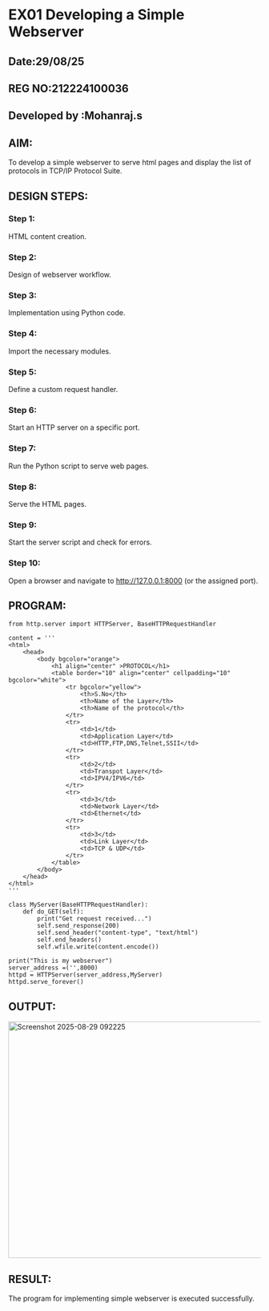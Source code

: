 # EX01 Developing a Simple Webserver
## Date:29/08/25
## REG NO:212224100036
## Developed by :Mohanraj.s

## AIM:
To develop a simple webserver to serve html pages and display the list of protocols in TCP/IP Protocol Suite.

## DESIGN STEPS:
### Step 1: 
HTML content creation.

### Step 2:
Design of webserver workflow.

### Step 3:
Implementation using Python code.

### Step 4:
Import the necessary modules.

### Step 5:
Define a custom request handler.

### Step 6:
Start an HTTP server on a specific port.

### Step 7:
Run the Python script to serve web pages.

### Step 8:
Serve the HTML pages.

### Step 9:
Start the server script and check for errors.

### Step 10:
Open a browser and navigate to http://127.0.0.1:8000 (or the assigned port).

## PROGRAM:
~~~
from http.server import HTTPServer, BaseHTTPRequestHandler

content = '''
<html>
    <head>
        <body bgcolor="orange">
            <h1 align="center" >PROTOCOL</h1>
            <table border="10" align="center" cellpadding="10" bgcolor="white">
                <tr bgcolor="yellow">
                    <th>S.No</th>
                    <th>Name of the Layer</th>
                    <th>Name of the protocol</th>
                </tr>
                <tr>
                    <td>1</td>
                    <td>Application Layer</td>
                    <td>HTTP,FTP,DNS,Telnet,SSII</td>
                </tr>
                <tr>
                    <td>2</td>
                    <td>Transpot Layer</td>
                    <td>IPV4/IPV6</td>
                </tr>
                <tr>
                    <td>3</td>
                    <td>Network Layer</td>
                    <td>Ethernet</td>
                </tr>
                <tr>
                    <td>3</td>
                    <td>Link Layer</td>
                    <td>TCP & UDP</td>
                </tr>
            </table>
        </body>
    </head>
</html>
'''

class MyServer(BaseHTTPRequestHandler):
    def do_GET(self):
        print("Get request received...")
        self.send_response(200) 
        self.send_header("content-type", "text/html")       
        self.end_headers()
        self.wfile.write(content.encode())

print("This is my webserver") 
server_address =('',8000)
httpd = HTTPServer(server_address,MyServer)
httpd.serve_forever()
~~~


## OUTPUT:
<img width="1745" height="472" alt="Screenshot 2025-08-29 092225" src="https://github.com/user-attachments/assets/24a8f9cc-fa95-4821-a74b-49d634df29bd" />


## RESULT:
The program for implementing simple webserver is executed successfully.
